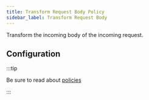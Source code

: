 ```yaml
---
title: Transform Request Body Policy
sidebar_label: Transform Request Body
---
```


Transform the incoming body of the incoming request.

<PolicyStatus policy="transform-body-inbound" />

## Configuration

:::tip

Be sure to read about [policies](/docs/policies)

:::

<PolicyConfig id="transform-body-inbound" />
